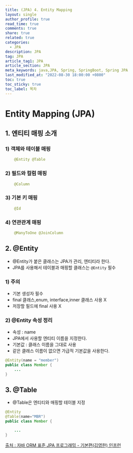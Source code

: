 ```yaml
---
title: (JPA) 4. Entity Mapping
layout: single
author_profile: true
read_time: true
comments: true
share: true
related: true
categories:
  - JPA
description: JPA
tag: JPA
article_tag1: JPA
article_section: JPA
meta_keywords: java,JPA, Spring, SpringBoot, Spring JPA
last_modified_at: "2022-08-30 18:00:00 +0800"
toc: true
toc_sticky: true
toc_label: 목차
---
```


# Entity Mapping (JPA)

## 1. 엔티티 매핑 소개

### 1) 객체와 테이블 매핑

```java
    @Entity @Table
```

### 2) 필드와 컬럼 매핑

```java
    @Column
```

### 3) 기본 키 매핑

```java
    @Id
```

### 4) 연관관계 매핑

```java
    @ManyToOne @JoinColumn
```

## 2. @Entity

- @Entity가 붙은 클래스는 JPA가 관리, 엔티티라 한다.
- JPA를 사용해서 테이블과 매핑할 클래스는 `@Entity` 필수

### 1) 주의

- 기본 생성자 필수
- final 클래스,enum, interface,inner 클래스 사용 X
- 저장할 필드에 final 사용 X

### 2) @Entity 속성 정리

- 속성 : name
- JPA에서 사용할 엔티티 이름을 지정한다.
- 기본값 : 클래스 이름을 그대로 사용
- 같은 클래스 이름이 없으면 가급적 기본값을 사용한다.

```java
@Entity(name = "member")
public class Member {
    ...
}
```

## 3. @Table

- @Table은 엔티티와 매핑할 테이블 지정

```java
@Entity
@Table(name="MBR")
public class Member {

    ...
}
```

<a href="https://www.inflearn.com/course/ORM-JPA-Basic/">출처 : 자바 ORM 표준 JPA 프로그래밍 - 기본편(김영한) 인프런</a>
